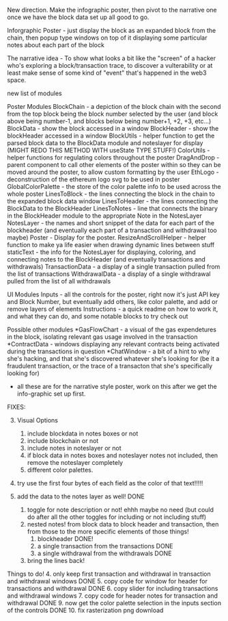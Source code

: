 New direction. Make the infographic poster, then pivot to the narrative one once we have the block data set up all good to go.

Inforgraphic Poster - just display the block as an expanded block from the chain, then popup type windows on top of it displaying some particular notes about each part of the block

The narrative idea - To show what looks a bit like the "screen" of a hacker who's exploring a block/transaction trace, to discover a vulterability or at least make sense of some kind of "event" that's happened in the web3 space.

new list of modules

Poster Modules
BlockChain - a depiction of the block chain with the second from the top block being the block number selected by the user (and block above being number-1, and blocks below being number+1, +2, +3, etc...)
BlockData - show the block accessed in a window
BlockHeader - show the blockHeader accessed in a window
BlockUtils - helper function to get the parsed block data to the BlockData module and noteslayer for display (MIGHT REDO THIS METHOD WITH useState TYPE STUFF!)
ColorUtils - helper functions for regulating colors throughout the poster
DragAndDrop - parent component to call other elements of the poster within so they can be moved around the poster, to allow custom formatting by the user
EthLogo - deconstruction of the ethereum logo svg to be used in poster
GlobalColorPalette - the store of the color palette info to be used across the whole poster
LinesToBlock - the lines connecting the block in the chain to the expanded block data window
LinesToHeader - the lines connecting the BlockData to the BlockHeader
LinesToNotes - line that connects the binary in the BlockHeader module to the appropriate Note in the NotesLayer
NotesLayer - the names and short snippet of the data for each part of the blockheader (and eventually each part of a transaction and withdrawal too maybe)
Poster - Display for the poster.
ResizeAndScrollHelper - helper function to make ya life easier when drawing dynamic lines between stuff
staticText - the info for the NotesLayer for displaying, coloring, and connecting notes to the BlockHeader (and eventually transactions and withdrawals)
TransactionData - a display of a single transaction pulled from the list of transactions
WithdrawalData - a display of a single withdrawal pulled from the list of all withdrawals

UI Modules
Inputs - all the controls for the poster, right now it's just API key and Block Number, but eventually add others, like color palette, and add or remove layers of elements
Instructions - a quick readme on how to work it, and what they can do, and some notable blocks to try check out


Possible other modules
*GasFlowChart - a visual of the gas expendetures in the block, isolating relevant gas usage involved in the transaction
*ContractData - windows displaying any relevant contracts being activated during the transactions in question
*ChatWindow - a bit of a hint to why she's hacking, and that she's discovered whatever she's looking for (be it a fraudulent transaction, or the trace of a transacton that she's specifically looking for)

* all these are for the narrative style poster, work on this after we get the info-graphic set up first.

FIXES:

3. Visual Options
    1. include blockdata in notes boxes or not
    2. include blockchain or not
    3. include notes in noteslayer or not
    4. if block data in notes boxes and noteslayer notes not included, then remove the noteslayer completely
    5. different color palettes.

4. try use the first four bytes of each field as the color of that text!!!!!
5. add the data to the notes layer as well! DONE
    1. toggle for note description or not! ehhh maybe no need (but could do after all the other toggles for including or not including stuff)
    2. nested notes! from block data to block header and transaction, then from those to the more specific elements of those things!
        1. blockheader DONE!
        2. a single transaction from the transactions DONE
        3. a single withdrawal from the withdrawals DONE
    3. bring the lines back!


Things to do!
4. only keep first transaction and withdrawal in transaction and withdrawal windows DONE
5. copy code for window for header for transactions and withdrawal DONE
6. copy slider for including transactions and withdrawal windows
7. copy code for header notes for transaction and withdrawal DONE
9. now get the color palette selection in the inputs section of the controls DONE
10. fix rasterization png download